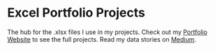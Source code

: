 # Excel Portfolio Projects
The hub for the .xlsx files I use in my projects. Check out my [Portfolio Website](https://www.veramaranzu.com) to see the full projects. Read my data stories on [Medium](https://medium.com/@datadeckvera).

